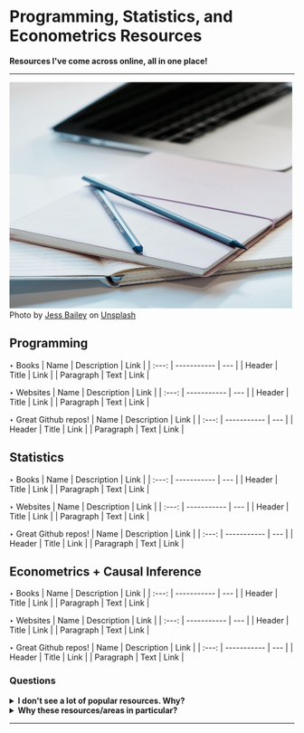 # Programming, Statistics, and Econometrics Resources
**Resources I've come across online, all in one place!**

--- 
<img src="Images/img.jpg" width="500" height="400" /> 
Photo by <a href="https://unsplash.com/@jessbaileydesigns?utm_content=creditCopyText&utm_medium=referral&utm_source=unsplash">Jess Bailey</a> on <a href="https://unsplash.com/photos/close-up-photography-of-two-pencils-on-closed-pink-covered-book-on-desk-near-macbook-air-in-a-well-lit-room-K47Tk9IEQPQ?utm_content=creditCopyText&utm_medium=referral&utm_source=unsplash">Unsplash</a>

## Programming 
‣ Books
| Name | Description | Link |
| :---: | ----------- | --- |
| Header | Title | Link |
| Paragraph | Text | Link | 

‣ Websites 
| Name | Description | Link |
| :---: | ----------- | --- |
| Header | Title | Link |
| Paragraph | Text | Link | 

‣ Great Github repos!
| Name | Description | Link |
| :---: | ----------- | --- |
| Header | Title | Link |
| Paragraph | Text | Link | 

## Statistics 

‣ Books
| Name | Description | Link |
| :---: | ----------- | --- |
| Header | Title | Link |
| Paragraph | Text | Link | 

‣ Websites 
| Name | Description | Link |
| :---: | ----------- | --- |
| Header | Title | Link |
| Paragraph | Text | Link | 

‣ Great Github repos!
| Name | Description | Link |
| :---: | ----------- | --- |
| Header | Title | Link |
| Paragraph | Text | Link | 

## Econometrics + Causal Inference

‣ Books
| Name | Description | Link |
| :---: | ----------- | --- |
| Header | Title | Link |
| Paragraph | Text | Link | 

‣ Websites 
| Name | Description | Link |
| :---: | ----------- | --- |
| Header | Title | Link |
| Paragraph | Text | Link | 

‣ Great Github repos!
| Name | Description | Link |
| :---: | ----------- | --- |
| Header | Title | Link |
| Paragraph | Text | Link | 

### Questions

<details close>
<summary><b>I don't see a lot of popular resources. Why?</b></summary>
<br>
- Still working on adding as many resources as I can when I have the time to (and find any new ones)
</details>

<details close>
<summary><b>Why these resources/areas in particular?</b></summary>
<br>
- The topics interest me and will help me keep track of my progress and learning as well. 
 <br>
- Having everything in one place makes it much easier to find resources when I need to without having to search all my saved/bookmarked resources (that's probably not organised well too!)
</details>

---  
